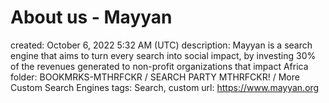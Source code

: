 # About us - Mayyan

created: October 6, 2022 5:32 AM (UTC)
description: Mayyan is a search engine that aims to turn every search into social impact, by investing 30% of the revenues generated to non-profit organizations that impact Africa
folder: BOOKMRKS-MTHRFCKR / SEARCH PARTY MTHRFCKR! / More Custom Search Engines
tags: Search, custom
url: https://www.mayyan.org
